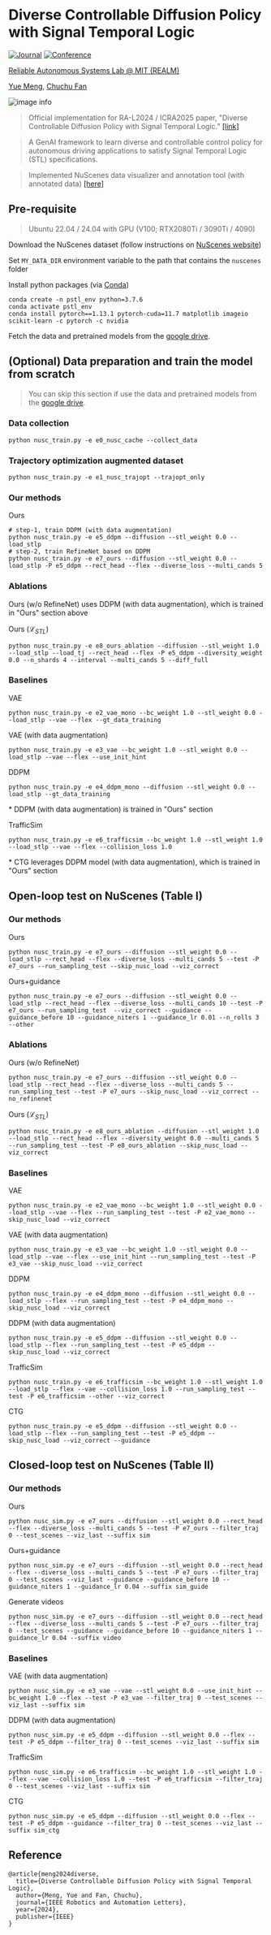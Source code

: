 # Diverse Controllable Diffusion Policy with Signal Temporal Logic

[![Journal](https://img.shields.io/badge/RA--L-Accepted-success)](https://ieeexplore.ieee.org/stamp/stamp.jsp?tp=&arnumber=10638176)
[![Conference](https://img.shields.io/badge/ICRA2025-Present-success)](https://2025.ieee-icra.org/)

[<ins>Reliable Autonomous Systems Lab @ MIT (REALM)</ins>](https://aeroastro.mit.edu/realm/)

[<ins>Yue Meng</ins>](https://mengyuest.github.io/), [<ins>Chuchu Fan</ins>](https://chuchu.mit.edu/)

![image info](./arch.png)

> Official implementation for RA-L2024 / ICRA2025 paper, "Diverse Controllable Diffusion Policy with Signal Temporal Logic." [\[link\]](https://ieeexplore.ieee.org/stamp/stamp.jsp?tp=&arnumber=10638176)

> A GenAI framework to learn diverse and controllable control policy for autonomous driving applications to satisfy Signal Temporal Logic (STL) specifications. 

> Implemented NuScenes data visualizer and annotation tool (with annotated data) [\[here\]](https://github.com/mengyuest/nuscenes-lane-annotator)


## Pre-requisite
> Ubuntu 22.04 / 24.04 with GPU (V100; RTX2080Ti / 3090Ti / 4090)

Download the NuScenes dataset (follow instructions on [NuScenes website](https://www.nuscenes.org/nuscenes))

Set `MY_DATA_DIR` environment variable to the path that contains the `nuscenes` folder

Install python packages (via [Conda](https://www.anaconda.com/download))
```
conda create -n pstl_env python=3.7.6
conda activate pstl_env
conda install pytorch==1.13.1 pytorch-cuda=11.7 matplotlib imageio scikit-learn -c pytorch -c nvidia
```

Fetch the data and pretrained models from the [google drive]().


## (Optional) Data preparation and train the model from scratch
> You can skip this section if use the data and pretrained models from the [google drive]().

### Data collection
```
python nusc_train.py -e e0_nusc_cache --collect_data
```

### Trajectory optimization augmented dataset
```
python nusc_train.py -e e1_nusc_trajopt --trajopt_only 
```

### Our methods
Ours
```
# step-1, train DDPM (with data augmentation)
python nusc_train.py -e e5_ddpm --diffusion --stl_weight 0.0 --load_stlp
# step-2, train RefineNet based on DDPM
python nusc_train.py -e e7_ours --diffusion --stl_weight 0.0 --load_stlp -P e5_ddpm --rect_head --flex --diverse_loss --multi_cands 5
```

### Ablations
Ours (w/o RefineNet) uses DDPM (with data augmentation), which is trained in "Ours" section above

Ours ($\mathcal{L}_{STL}$)
```
python nusc_train.py -e e8_ours_ablation --diffusion --stl_weight 1.0 --load_stlp --load_tj --rect_head --flex -P e5_ddpm --diversity_weight 0.0 --n_shards 4 --interval --multi_cands 5 --diff_full
```

### Baselines
VAE
```
python nusc_train.py -e e2_vae_mono --bc_weight 1.0 --stl_weight 0.0 --load_stlp --vae --flex --gt_data_training
```

VAE (with data augmentation)
```
python nusc_train.py -e e3_vae --bc_weight 1.0 --stl_weight 0.0 --load_stlp --vae --flex --use_init_hint
```

DDPM
```
python nusc_train.py -e e4_ddpm_mono --diffusion --stl_weight 0.0 --load_stlp --gt_data_training
```

\* DDPM (with data augmentation) is trained in "Ours" section

TrafficSim
```
python nusc_train.py -e e6_trafficsim --bc_weight 1.0 --stl_weight 1.0 --load_stlp --vae --flex --collision_loss 1.0
```

\* CTG leverages DDPM model (with data augmentation), which is trained in "Ours" section


## Open-loop test on NuScenes (Table I)

### Our methods

Ours

```
python nusc_train.py -e e7_ours --diffusion --stl_weight 0.0 --load_stlp --rect_head --flex --diverse_loss --multi_cands 5 --test -P e7_ours --run_sampling_test --skip_nusc_load --viz_correct
```

Ours+guidance

```
python nusc_train.py -e e7_ours --diffusion --stl_weight 0.0 --load_stlp --rect_head --flex --diverse_loss --multi_cands 10 --test -P e7_ours --run_sampling_test  --viz_correct --guidance --guidance_before 10 --guidance_niters 1 --guidance_lr 0.01 --n_rolls 3 --other
```

### Ablations
Ours (w/o RefineNet)
```
python nusc_train.py -e e7_ours --diffusion --stl_weight 0.0 --load_stlp --rect_head --flex --diverse_loss --multi_cands 5 --run_sampling_test --test -P e7_ours --skip_nusc_load --viz_correct --no_refinenet
```

Ours ($\mathcal{L}_{STL}$)
```
python nusc_train.py -e e8_ours_ablation --diffusion --stl_weight 1.0 --load_stlp --rect_head --flex --diversity_weight 0.0 --multi_cands 5 --run_sampling_test --test -P e8_ours_ablation --skip_nusc_load --viz_correct
```

### Baselines
VAE
```
python nusc_train.py -e e2_vae_mono --bc_weight 1.0 --stl_weight 0.0 --load_stlp --vae --flex --run_sampling_test --test -P e2_vae_mono --skip_nusc_load --viz_correct
```

VAE (with data augmentation)
```
python nusc_train.py -e e3_vae --bc_weight 1.0 --stl_weight 0.0 --load_stlp --vae --flex --use_init_hint --run_sampling_test --test -P e3_vae --skip_nusc_load --viz_correct
```

DDPM
```
python nusc_train.py -e e4_ddpm_mono --diffusion --stl_weight 0.0 --load_stlp --flex --run_sampling_test --test -P e4_ddpm_mono --skip_nusc_load --viz_correct
```

DDPM (with data augmentation)
```
python nusc_train.py -e e5_ddpm --diffusion --stl_weight 0.0 --load_stlp --flex --run_sampling_test --test -P e5_ddpm --skip_nusc_load --viz_correct
```

TrafficSim
```
python nusc_train.py -e e6_trafficsim --bc_weight 1.0 --stl_weight 1.0 --load_stlp --flex --vae --collision_loss 1.0 --run_sampling_test --test -P e6_trafficsim --other --viz_correct
```

CTG
```
python nusc_train.py -e e5_ddpm --diffusion --stl_weight 0.0 --load_stlp --flex --run_sampling_test --test -P e5_ddpm --skip_nusc_load --viz_correct --guidance
```

## Closed-loop test on NuScenes (Table II)

### Our methods
Ours
```
python nusc_sim.py -e e7_ours --diffusion --stl_weight 0.0 --rect_head --flex --diverse_loss --multi_cands 5 --test -P e7_ours --filter_traj 0 --test_scenes --viz_last --suffix sim
```

Ours+guidance
```
python nusc_sim.py -e e7_ours --diffusion --stl_weight 0.0 --rect_head --flex --diverse_loss --multi_cands 5 --test -P e7_ours --filter_traj 0 --test_scenes --viz_last --guidance --guidance_before 10 --guidance_niters 1 --guidance_lr 0.04 --suffix sim_guide
```

Generate videos
```
python nusc_sim.py -e e7_ours --diffusion --stl_weight 0.0 --rect_head --flex --diverse_loss --multi_cands 5 --test -P e7_ours --filter_traj 0 --test_scenes --guidance --guidance_before 10 --guidance_niters 1 --guidance_lr 0.04 --suffix video
```

### Baselines
VAE (with data augmentation)
```
python nusc_sim.py -e e3_vae --vae --stl_weight 0.0 --use_init_hint --bc_weight 1.0 --flex --test -P e3_vae --filter_traj 0 --test_scenes --viz_last --suffix sim
```

DDPM (with data augmentation)
```
python nusc_sim.py -e e5_ddpm --diffusion --stl_weight 0.0 --flex --test -P e5_ddpm --filter_traj 0 --test_scenes --viz_last --suffix sim
```

TrafficSim
```
python nusc_sim.py -e e6_trafficsim --bc_weight 1.0 --stl_weight 1.0 --flex --vae --collision_loss 1.0 --test -P e6_trafficsim --filter_traj 0 --test_scenes --viz_last --suffix sim
```

CTG
```
python nusc_sim.py -e e5_ddpm --diffusion --stl_weight 0.0 --flex --test -P e5_ddpm --guidance --filter_traj 0 --test_scenes --viz_last --suffix sim_ctg
```

## Reference
```
@article{meng2024diverse,
  title={Diverse Controllable Diffusion Policy with Signal Temporal Logic},
  author={Meng, Yue and Fan, Chuchu},
  journal={IEEE Robotics and Automation Letters},
  year={2024},
  publisher={IEEE}
}
```